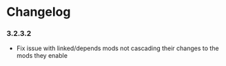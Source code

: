 Changelog
====================================

### 3.2.3.2

- Fix issue with linked/depends mods not cascading their changes to the mods they enable